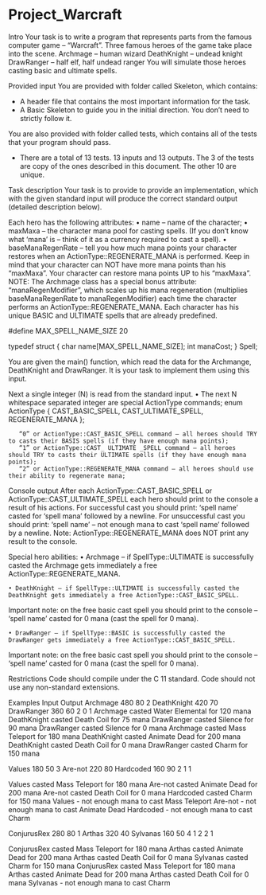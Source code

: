 # Project_Warcraft

Intro
Your task is to write a program that represents parts from the famous computer game – “Warcraft”.
Three famous heroes of the game take place into the scene.
Archmage – human wizard
DeathKnight – undead knight
DrawRanger – half elf, half undead ranger
You will simulate those heroes casting basic and ultimate spells.


Provided input
You are provided with folder called Skeleton, which contains:
- A header file that contains the most important information for the task.
- A Basic Skeleton to guide you in the initial direction. You don’t need to strictly follow it.

You are also provided with folder called tests, which contains all of the tests that your program should pass.
- There are a total of 13 tests. 13 inputs and 13 outputs. The 3 of the tests are copy of the ones described in this document. The other 10 are unique.


Task description
Your task is to provide to provide an implementation, which with the given standard input will produce the correct standard output (detailed description below).

Each hero has the following attributes:
    • name – name of the character;
    • maxMaxa – the character mana pool for casting spells. (If you don’t know what ‘mana’ is – think of it as a currency required to cast a spell).
    • baseManaRegenRate – tell you how much mana points your character restores when an ActionType::REGENERATE_MANA is performed. Keep in mind that your character can NOT have more mana points than his “maxMaxa”. Your character can restore mana points UP to his “maxMaxa”.
NOTE: The Archmage class has a special bonus attribute: “manaRegenModifier”, which scales up his mana regeneration (multiplies baseManaRegenRate to manaRegenModifier) each time the character performs an ActionType::REGENERATE_MANA.
Each character has his unique BASIC and ULTIMATE spells that are already predefined.

#define MAX_SPELL_NAME_SIZE 20

typedef struct {
  char name[MAX_SPELL_NAME_SIZE];
  int manaCost;
} Spell;

You are given the main() function, which read the data for the Archmange, DeathKnight and DrawRanger. It is your task to implement them using this input.
 
Next a single integer (N) is read from the standard input.
    • The next N whitespace separated integer are special ActionType commands;
enum ActionType {
  CAST_BASIC_SPELL, CAST_ULTIMATE_SPELL, REGENERATE_MANA
};

       “0” or ActionType::CAST_BASIC_SPELL command – all heroes should TRY to casts their BASIS spells (if they have enough mana points);
       “1” or ActionType::CAST_ ULTIMATE _SPELL command – all heroes should TRY to casts their ULTIMATE spells (if they have enough mana points);
       “2” or ActionType::REGENERATE_MANA command – all heroes should use their ability to regenerate mana;

Console output
After each ActionType::CAST_BASIC_SPELL or ActionType::CAST_ULTIMATE_SPELL each hero should print to the console a result of his actions.
       For successful cast you should print: ‘spell name’ casted for ‘spell mana’ followed by a newline.
       For unsuccessful cast you should print: ‘spell name’ – not enough mana to cast ‘spell name’ followed by a newline. 
Note: ActionType::REGENERATE_MANA does NOT print any result to the console.

Special hero abilities:
    • Archmage – if SpellType::ULTIMATE is successfully casted the Archmage gets immediately a free ActionType::REGENERATE_MANA.

    • DeathKnight – if SpellType::ULTIMATE is successfully casted the DeathKnight gets immediately a free ActionType::CAST_BASIC_SPELL. 
Important note: on the free basic cast spell you should print to the console – ‘spell name’ casted for 0 mana (cast the spell for 0 mana).

    • DrawRanger – if SpellType::BASIC is successfully casted the DrawRanger gets immediately a free ActionType::CAST_BASIC_SPELL. 
Important note: on the free basic cast spell you should print to the console – ‘spell name’ casted for 0 mana (cast the spell for 0 mana).
       
Restrictions
Code should compile under the C 11 standard.
Code should not use any non-standard extensions.




Examples
Input 
Output
Archmage 480 80 2
DeathKnight 420 70
DrawRanger 360 60
2
0 1
Archmage casted Water Elemental for 120 mana
DeathKnight casted Death Coil for 75 mana
DrawRanger casted Silence for 90 mana
DrawRanger casted Silence for 0 mana
Archmage casted Mass Teleport for 180 mana
DeathKnight casted Animate Dead for 200 mana
DeathKnight casted Death Coil for 0 mana
DrawRanger casted Charm for 150 mana

Values 180 50 3
Are-not 220 80
Hardcoded 160 90
2
1 1

Values casted Mass Teleport for 180 mana
Are-not casted Animate Dead for 200 mana
Are-not casted Death Coil for 0 mana
Hardcoded casted Charm for 150 mana
Values - not enough mana to cast Mass Teleport
Are-not - not enough mana to cast Animate Dead
Hardcoded - not enough mana to cast Charm

ConjurusRex 280 80 1
Arthas 320 40
Sylvanas 160 50
4
1 2 2 1

ConjurusRex casted Mass Teleport for 180 mana
Arthas casted Animate Dead for 200 mana
Arthas casted Death Coil for 0 mana
Sylvanas casted Charm for 150 mana
ConjurusRex casted Mass Teleport for 180 mana
Arthas casted Animate Dead for 200 mana
Arthas casted Death Coil for 0 mana
Sylvanas - not enough mana to cast Charm

